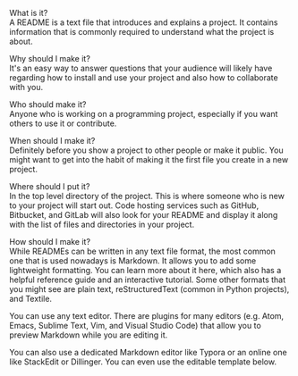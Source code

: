     
What is it?                     
A README is a text file that introduces and explains a project. It contains information that is commonly required to understand what the project is about.
                       
Why should I make it?         
It's an easy way to answer questions that your audience will likely have regarding how to install and use your project and also how to collaborate with you.
                            
Who should make it?                         
Anyone who is working on a programming project, especially if you want others to use it or contribute.
                     
When should I make it?                    
Definitely before you show a project to other people or make it public. You might want to get into the habit of making it the first file you create in a new project.
              
Where should I put it?     
In the top level directory of the project. This is where someone who is new to your project will start out. Code hosting services such as GitHub, Bitbucket, and GitLab will also look for your README and display it along with the list of files and directories in your project.
     
How should I make it?      
While READMEs can be written in any text file format, the most common one that is used nowadays is Markdown. It allows you to add some lightweight formatting. You can learn more about it here, which also has a helpful reference guide and an interactive tutorial. Some other formats that you might see are plain text, reStructuredText (common in Python projects), and Textile.  
   
You can use any text editor. There are plugins for many editors (e.g. Atom, Emacs, Sublime Text, Vim, and Visual Studio Code) that allow you to preview Markdown while you are editing it.     
     
You can also use a dedicated Markdown editor like Typora or an online one like StackEdit or Dillinger. You can even use the editable template below.
 
  
    
  
